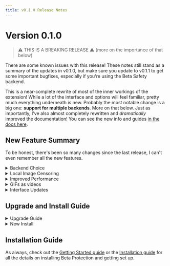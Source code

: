 ```yaml
---
title: v0.1.0 Release Notes
---
```


# Version 0.1.0

> ⚠️ THIS IS A BREAKING RELEASE ⚠️ 
> (more on the importance of that below)

There are some known issues with this release! These notes still stand as a summary of the updates in v0.1.0, but make sure you update to v0.1.1 to get some important bugfixes, especially if you're using the Beta Safety backend.

This is a near-complete rewrite of most of the inner workings of the extension! While a lot of the interface and options will feel familiar, pretty much everything underneath is new. Probably the most notable change is a big one: **support for multiple backends**. More on that below. Just as importantly, I've also almost completely rewritten and _dramatically_ improved the documentation! You can see the new info and guides [in the docs here](https://silveredgold.github.io/beta-protection/ ).

## New Feature Summary

To be honest, there's been so many changes since the last release, I can't even remember all the new features.

<details>
<summary>Backend Choice</summary>

This version allows you to choose between using [Beta Censoring](https://silveredgold.github.io/beta-censoring/) or an existing Beta Safety install for censoring images. The majority of options will apply to both (with some exceptions), but this way you can choose whatever censoring app you want, Beta Protection doesn't mind.

</details>

<details>
<summary>Local Image Censoring</summary>

You can now censor your locally saved images, right from Beta Protection. Regardless of what censoring backend you're using, Beta Protection offers a simple guided wizard to censor your local images. I think it's pretty easy to use, but you can find more details in the [user guide](https://silveredgold.github.io/beta-protection/guide/usage.html#local-censoring).

</details>

<details>
<summary>Improved Performance</summary>

Beta Protection should now be less intensive both at "idle" and when censoring, with improved detection for page changes and lifecycle that should keep censoring images reliably without being too taxing. Also stickers and placeholder configuration should be quicker and easier now.

</details>

<details>
<summary>GIFs as videos</summary>

Beta Protection now defaults to treating GIFs as videos using the same options as you use for videos (i.e. Block, Blur or Allow). Since censoring GIFs is an *incredibly* slow process, Beta Protection will now treat GIFs not like regular images, but as if they were videos. 

At current, this is always enabled unless auto-animation is enabled (not recommended), but we'll hopefully allow going back to the old behaviour in the next release.

</details>

<details>
<summary>Interface Updates</summary>

The changes shouldn't be _too_ noticeable but we've cleaned up a lot of the interface components used across the extension as well as standardising more components to improve consistency.

</details>

## Upgrade and Install Guide

<details>
<summary>Upgrade Guide</summary>

#### Existing Users

If you previously used v0.0.10 (or earlier), this is almost a total rewrite of how the internals of Beta Protection works. As such, the settings are completely incompatible. When you update, the extension will automatically reset most of your preferences to defaults, including all censoring preferences and a few other preferences. Note that since the format itself has changed, you also cannot import backups from earlier versions into `v0.1.0` or later. 

Sorry for the inconvenience, but there was no way to make the changes needed without breaking compatibility.

> Even if you've been using Beta Protection before now, I'd **strongly** recommend checking out the new [user guide](https://silveredgold.github.io/beta-protection/guide/usage.html).

</details>

<details>
<summary>New Install </summary>

#### New Users

The "first time setup" parts of the extension have been completely rewritten in this release, and they are (unsurprisingly) hard to test. If you are having issues or options are missing after installing, click Reset to Default in the extension options to fix some common issues.

For everything else, make sure you check out the [user guide](https://silveredgold.github.io/beta-protection/guide/installation.html#prerequisites).
</details>

## Installation Guide

As always, check out the [Getting Started guide](https://silveredgold.github.io/beta-protection/getting-started) or the [Installation guide](https://silveredgold.github.io/beta-protection/guide/installation.html) for all the details on installing Beta Protection and getting set up.